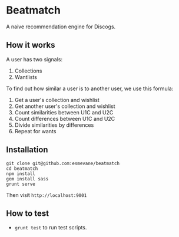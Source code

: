 # Beatmatch

A naive recommendation engine for Discogs.

## How it works

A user has two signals:
  1. Collections
  2. Wantlists

To find out how similar a user is to another user, we use this formula:

1. Get a user's collection and wishlist
2. Get another user's collection and wishlist
3. Count similarities between U1C and U2C
4. Count differences between U1C and U2C
5. Divide similarities by differences
6. Repeat for wants

## Installation

```
git clone git@github.com:esmevane/beatmatch
cd beatmatch
npm install
gem install sass
grunt serve
```

Then visit `http://localhost:9001`

## How to test

* `grunt test` to run test scripts.
